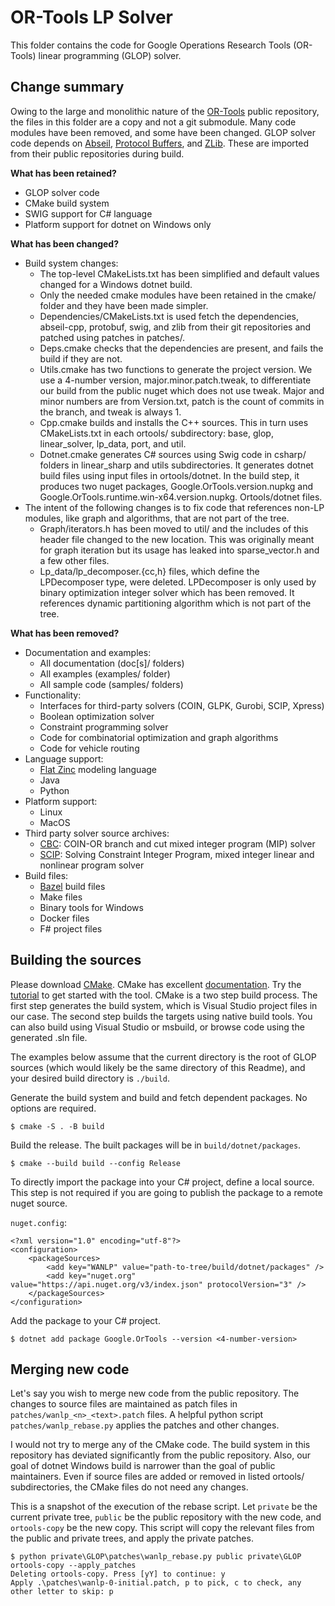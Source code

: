 # OR-Tools LP Solver

This folder contains the code for Google Operations Research Tools (OR-Tools)
linear programming (GLOP) solver.

## Change summary

Owing to the large and monolithic nature of the
[OR-Tools](https://github.com/google/ortools) public repository, the files in
this folder are a copy and not a git submodule. Many code modules have been
removed, and some have been changed. GLOP solver code depends on
[Abseil](https://github.com/abseil/abseil-cpp.git), [Protocol
Buffers](https://github.com/protocolbuffers/protobuf.git), and
[ZLib](https://github.com/madler/ZLIB.git). These are imported from their public
repositories during build.

__What has been retained?__

- GLOP solver code
- CMake build system
- SWIG support for C# language
- Platform support for dotnet on Windows only

__What has been changed?__

- Build system changes:
  - The top-level CMakeLists.txt has been simplified and default values changed
    for a Windows dotnet build.
  - Only the needed cmake modules have been retained in the cmake/ folder and
    they have been made simpler.
  - Dependencies/CMakeLists.txt is used fetch the dependencies, abseil-cpp,
    protobuf, swig, and zlib from their git repositories and patched using
    patches in patches/.
  - Deps.cmake checks that the dependencies are present, and fails the build if
    they are not.
  - Utils.cmake has two functions to generate the project version. We use a
    4-number version, major.minor.patch.tweak, to differentiate our build from
    the public nuget which does not use tweak. Major and minor numbers are from
    Version.txt, patch is the count of commits in the branch, and tweak is
    always 1.
  - Cpp.cmake builds and installs the C++ sources. This in turn uses
    CMakeLists.txt in each ortools/ subdirectory: base, glop, linear_solver,
    lp_data, port, and util.
  - Dotnet.cmake generates C# sources using Swig code in csharp/ folders in
    linear_sharp and utils subdirectories. It generates dotnet build files using
    input files in ortools/dotnet. In the build step, it produces two nuget
    packages, Google.OrTools.version.nupkg and
    Google.OrTools.runtime.win-x64.version.nupkg. Ortools/dotnet files.
- The intent of the following changes is to fix code that references non-LP
  modules, like graph and algorithms, that are not part of the tree. 
  - Graph/iterators.h has been moved to util/ and the includes of this header
    file changed to the new location. This was originally meant for graph
    iteration but its usage has leaked into sparse_vector.h and a few other
    files.
  - Lp_data/lp_decomposer.{cc,h} files, which define the LPDecomposer type, were
    deleted. LPDecomposer is only used by binary optimization integer solver
    which has been removed. It references dynamic partitioning algorithm
    which is not part of the tree.

__What has been removed?__

- Documentation and examples:
  - All documentation (doc[s]/ folders)
  - All examples (examples/ folder)
  - All sample code (samples/ folders)
- Functionality:
  - Interfaces for third-party solvers (COIN, GLPK, Gurobi, SCIP, Xpress)
  - Boolean optimization solver
  - Constraint programming solver
  - Code for combinatorial optimization and graph algorithms
  - Code for vehicle routing
- Language support:
  - [Flat Zinc](https://www.minizinc.org/) modeling language
  - Java
  - Python
- Platform support:
  - Linux
  - MacOS
- Third party solver source archives:
  - [CBC](https://github.com/coin-or/cbc): COIN-OR branch and cut mixed integer program (MIP) solver
  - [SCIP](https://www.scipopt.org/doc/html/GETTINGSTARTED.php): Solving
    Constraint Integer Program, mixed integer linear and nonlinear program solver
- Build files:
  - [Bazel](https://bazel.build) build files
  - Make files
  - Binary tools for Windows
  - Docker files
  - F# project files

## Building the sources

Please download [CMake](https://cmake.org). CMake has excellent
[documentation](https://cmake.org/cmake/help/v3.22/). Try the
[tutorial](https://cmake.org/cmake/help/v3.22/guide/tutorial/index.html) to get
started with the tool. CMake is a two step build process. The first step
generates the build system, which is Visual Studio project files in our case.
The second step builds the targets using native build tools. You can also build
using Visual Studio or msbuild, or browse code using the generated .sln file.

The examples below assume that the current directory is the root of GLOP sources
(which would likely be the same directory of this Readme), and your desired
build directory is `./build`. 

Generate the build system and build and fetch dependent packages. No options are
required.

```
$ cmake -S . -B build
```

Build the release. The built packages will be in `build/dotnet/packages`.

```
$ cmake --build build --config Release
```

To directly import the package into your C# project, define a local source. This
step is not required if you are going to publish the package to a remote nuget
source.

`nuget.config`:
```
<?xml version="1.0" encoding="utf-8"?>
<configuration>
    <packageSources>
        <add key="WANLP" value="path-to-tree/build/dotnet/packages" />
        <add key="nuget.org" value="https://api.nuget.org/v3/index.json" protocolVersion="3" />
    </packageSources>
</configuration>
```

Add the package to your C# project.

```
$ dotnet add package Google.OrTools --version <4-number-version>
```

## Merging new code

Let's say you wish to merge new code from the public repository. The changes to
source files are maintained as patch files in `patches/wanlp_<n>_<text>.patch`
files. A helpful python script `patches/wanlp_rebase.py` applies the patches and
other changes.

I would not try to merge any of the CMake code. The build system in this
repository has deviated significantly from the public repository. Also, our goal
of dotnet Windows build is narrower than the goal of public maintainers. Even if
source files are added or removed in listed ortools/ subdirectories, the CMake
files do not need any changes.

This is a snapshot of the execution of the rebase script. Let `private` be
the current private tree, `public` be the public repository with the new
code, and `ortools-copy` be the new copy. This script will copy the relevant
files from the public and private trees, and apply the private patches.

```
$ python private\GLOP\patches\wanlp_rebase.py public private\GLOP ortools-copy --apply_patches
Deleting ortools-copy. Press [yY] to continue: y
Apply .\patches\wanlp-0-initial.patch, p to pick, c to check, any other letter to skip: p
```




